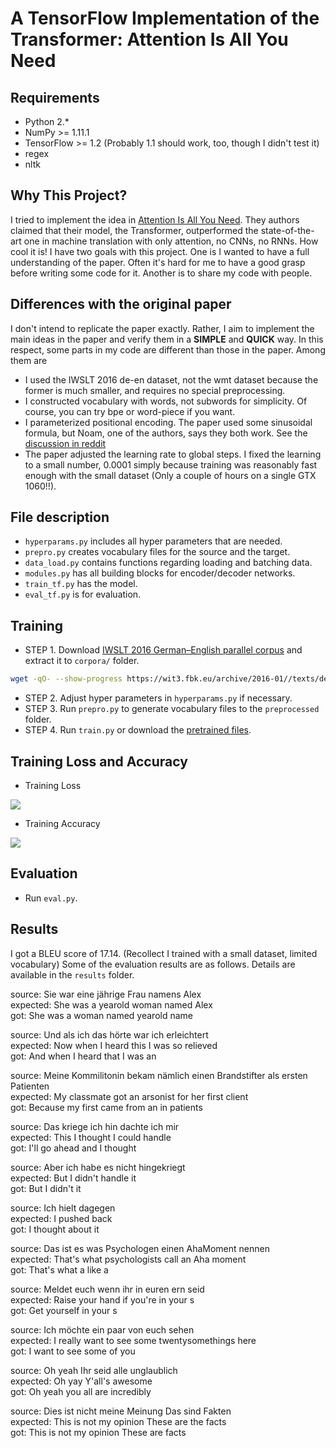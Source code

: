 # A TensorFlow Implementation of the Transformer: Attention Is All You Need

## Requirements
  * Python 2.*
  * NumPy >= 1.11.1
  * TensorFlow >= 1.2 (Probably 1.1 should work, too, though I didn't test it)
  * regex
  * nltk

## Why This Project?
I tried to implement the idea in [Attention Is All You Need](https://arxiv.org/abs/1706.03762). They authors claimed that their model, the Transformer, outperformed the state-of-the-art one in machine translation with only attention, no CNNs, no RNNs. How cool it is! I have two goals with this project. One is I wanted to have a full understanding of the paper. Often it's hard for me to have a good grasp before writing some code for it. Another is to share my code with people.

## Differences with the original paper
I don't intend to replicate the paper exactly. Rather, I aim to implement the main ideas in the paper and verify them in a **SIMPLE** and **QUICK** way. In this respect, some parts in my code are different than those in the paper. Among them are
* I used the IWSLT 2016 de-en dataset, not the wmt dataset because the former is much smaller, and requires no special preprocessing.
* I constructed vocabulary with words, not subwords for simplicity. Of course, you can try bpe or word-piece if you want.
* I parameterized positional encoding. The paper used some sinusoidal formula, but Noam, one of the authors, says they both work. See the [discussion in reddit](https://www.reddit.com/r/MachineLearning/comments/6gwqiw/r_170603762_attention_is_all_you_need_sota_nmt/)
* The paper adjusted the learning rate to global steps. I fixed the learning to a small number, 0.0001 simply because training was reasonably fast enough with the small dataset (Only a couple of hours on a single GTX 1060!!).

## File description
  * `hyperparams.py` includes all hyper parameters that are needed.
  * `prepro.py` creates vocabulary files for the source and the target.
  * `data_load.py` contains functions regarding loading and batching data.
  * `modules.py` has all building blocks for encoder/decoder networks.
  * `train_tf.py` has the model.
  * `eval_tf.py` is for evaluation.

## Training
* STEP 1. Download [IWSLT 2016 German–English parallel corpus](https://wit3.fbk.eu/download.php?release=2016-01&type=texts&slang=de&tlang=en) and extract it to `corpora/` folder.
```sh
wget -qO- --show-progress https://wit3.fbk.eu/archive/2016-01//texts/de/en/de-en.tgz | tar xz; mv de-en corpora
```
* STEP 2. Adjust hyper parameters in `hyperparams.py` if necessary.
* STEP 3. Run `prepro.py` to generate vocabulary files to the `preprocessed` folder.
* STEP 4. Run `train.py` or download the [pretrained files](https://www.dropbox.com/s/fo5wqgnbmvalwwq/logdir.zip?dl=0).

## Training Loss and Accuracy
* Training Loss
<img src="fig/mean_loss.png">

* Training Accuracy
<img src="fig/accuracy.png">

## Evaluation
  * Run `eval.py`.

## Results
I got a BLEU score of 17.14. (Recollect I trained with a small dataset, limited vocabulary) Some of the evaluation results are as follows. Details are available in the `results` folder.

source: Sie war eine jährige Frau namens Alex<br>
expected: She was a yearold woman named Alex<br>
got: She was a woman named yearold name

source: Und als ich das hörte war ich erleichtert<br>
expected: Now when I heard this I was so relieved<br>
got: And when I heard that I was an <UNK>

source: Meine Kommilitonin bekam nämlich einen Brandstifter als ersten Patienten<br>
expected: My classmate got an arsonist for her first client<br>
got: Because my first <UNK> came from an in patients

source: Das kriege ich hin dachte ich mir<br>
expected: This I thought I could handle<br>
got: I'll go ahead and I thought

source: Aber ich habe es nicht hingekriegt<br>
expected: But I didn't handle it<br>
got: But I didn't <UNK> it

source: Ich hielt dagegen<br>
expected: I pushed back<br>
got: I thought about it

source: Das ist es was Psychologen einen AhaMoment nennen<br>
expected: That's what psychologists call an Aha moment<br>
got: That's what a <UNK> like a <UNK>

source: Meldet euch wenn ihr in euren ern seid<br>
expected: Raise your hand if you're in your s<br>
got: Get yourself in your s

source: Ich möchte ein paar von euch sehen<br>
expected: I really want to see some twentysomethings here<br>
got: I want to see some of you

source: Oh yeah Ihr seid alle unglaublich<br>
expected: Oh yay Y'all's awesome<br>
got: Oh yeah you all are incredibly

source: Dies ist nicht meine Meinung Das sind Fakten<br>
expected: This is not my opinion These are the facts<br>
got: This is not my opinion These are facts
